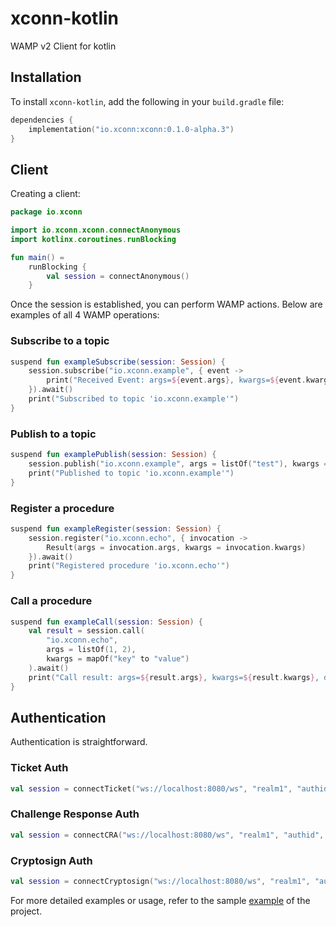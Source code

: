 # xconn-kotlin
WAMP v2 Client for kotlin

## Installation

To install `xconn-kotlin`, add the following in your `build.gradle` file:

```kotlin
dependencies {
    implementation("io.xconn:xconn:0.1.0-alpha.3")
}
```

## Client

Creating a client:

```kotlin
package io.xconn

import io.xconn.xconn.connectAnonymous
import kotlinx.coroutines.runBlocking

fun main() =
    runBlocking {
        val session = connectAnonymous()
    }
```

Once the session is established, you can perform WAMP actions. Below are examples of all 4 WAMP
operations:

### Subscribe to a topic

```kotlin
suspend fun exampleSubscribe(session: Session) {
    session.subscribe("io.xconn.example", { event ->
        print("Received Event: args=${event.args}, kwargs=${event.kwargs}, details=${event.details}")
    }).await()
    print("Subscribed to topic 'io.xconn.example'")
}
```

### Publish to a topic

```kotlin
suspend fun examplePublish(session: Session) {
    session.publish("io.xconn.example", args = listOf("test"), kwargs = mapOf("key" to "value"))?.await()
    print("Published to topic 'io.xconn.example'")
}
```

### Register a procedure

```kotlin
suspend fun exampleRegister(session: Session) {
    session.register("io.xconn.echo", { invocation ->
        Result(args = invocation.args, kwargs = invocation.kwargs)
    }).await()
    print("Registered procedure 'io.xconn.echo'")
}
```

### Call a procedure

```kotlin
suspend fun exampleCall(session: Session) {
    val result = session.call(
        "io.xconn.echo",
        args = listOf(1, 2),
        kwargs = mapOf("key" to "value")
    ).await()
    print("Call result: args=${result.args}, kwargs=${result.kwargs}, details=${result.details}");
}
```

## Authentication

Authentication is straightforward.

### Ticket Auth

```kotlin
val session = connectTicket("ws://localhost:8080/ws", "realm1", "authid", "ticket")
```

### Challenge Response Auth

```kotlin
val session = connectCRA("ws://localhost:8080/ws", "realm1", "authid", "secret")
```

### Cryptosign Auth

```kotlin
val session = connectCryptosign("ws://localhost:8080/ws", "realm1", "authid", "150085398329d255ad69e82bf47ced397bcec5b8fbeecd28a80edbbd85b49081")
```

For more detailed examples or usage, refer to the sample [example](./example/src/main/kotlin) of the project.
